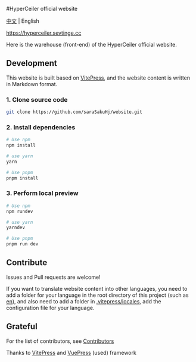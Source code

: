 #HyperCeiler official website

[中文](/README.md) | English

https://hyperceiler.sevtinge.cc

Here is the warehouse (front-end) of the HyperCeiler official website.

## Development

This website is built based on [VitePress](https://vitepress.dev), and the website content is written in Markdown format.

### 1. Clone source code

```bash
git clone https://github.com/saraSakuHj/website.git
```

### 2. Install dependencies

```bash
# Use npm
npm install

# use yarn
yarn

# Use pnpm
pnpm install
```

### 3. Perform local preview

```bash
# Use npm
npm rundev

# use yarn
yarndev

# Use pnpm
pnpm run dev
```

## Contribute

Issues and Pull requests are welcome!

If you want to translate website content into other languages, you need to add a folder for your language in the root directory of this project (such as [en](/en)), and also need to add a folder in [.vitepress/locales](/.vitepress/locales), add the configuration file for your language.

## Grateful

For the list of contributors, see [Contributors](https://github.com/ReChronoRain/website/graphs/contributors)

Thanks to [VitePress](https://vitepress.dev) and [VuePress](https://v2.vuepress.vuejs.org) (used) framework
